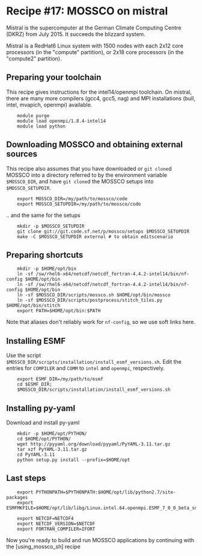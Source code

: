 # Recipe #17: MOSSCO on mistral

Mistral is the supercomputer at the German Climate Computing Centre (DKRZ) from July 2015.  It succeeds the blizzard system.

Mistral is a RedHat6 Linux system with 1500 nodes with each 2x12 core processors (in the "compute" partition), or 2x18 core processors (in the "compute2" partition).

## Preparing your toolchain

This recipe gives instructions for the intel14/openmpi toolchain.  On mistral, there are many more compilers (gcc4, gcc5, nag) and MPI installations (bull, intel, mvapich, openmpi) available.

        module purge
        module load openmpi/1.8.4-intel14
        module load python

## Downloading MOSSCO and obtaining external sources

This recipe also assumes that you have downloaded or `git clone`d MOSSCO into a directory referred to by the environment variable `$MOSSCO_DIR`, and have `git clone`d the MOSSCO setups into `$MOSSCO_SETUPDIR`.

        export MOSSCO_DIR=/my/path/to/mossco/code
        export MOSSCO_SETUPDIR=/my/path/to/mossco/code

.. and the same for the setups

        mkdir -p $MOSSCO_SETUPDIR
        git clone git://git.code.sf.net/p/mossco/setups $MOSSCO_SETUPDIR
        make -C $MOSSCO_SETUPDIR external # to obtain editscenario

## Preparing shortcuts

        mkdir -p $HOME/opt/bin
        ln -sf /sw/rhel6-x64/netcdf/netcdf_fortran-4.4.2-intel14/bin/nf-config $HOME/opt/bin
        ln -sf /sw/rhel6-x64/netcdf/netcdf_fortran-4.4.2-intel14/bin/nf-config $HOME/opt/bin
        ln -sf $MOSSCO_DIR/scripts/mossco.sh $HOME/opt/bin/mossco
        ln -sf $MOSSCO_DIR/scripts/postprocess/stitch_tiles.py $HOME/opt/bin/stitch
        export PATH=$HOME/opt/bin:$PATH

Note that aliases don't reliably work  for `nf-config`, so we use soft links here.

## Installing ESMF

Use the script `$MOSSCO_DIR/scripts/installation/install_esmf_versions.sh`.  Edit
the entries for `COMPILER` and `COMM` to `intel` and `openmpi`, respectively.

        export ESMF_DIR=/my/path/to/esmf
        cd $ESMF_DIR;
        $MOSSCO_DIR/scripts/installation/install_esmf_versions.sh


## Installing py-yaml

Download and install py-yaml

        mkdir -p $HOME/opt/PYTHON/
        cd $HOME/opt/PYTHON/
        wget http://pyyaml.org/download/pyyaml/PyYAML-3.11.tar.gz
        tar xzf PyYAML-3.11.tar.gz
        cd PyYAML-3.11
        python setup.py install --prefix=$HOME/opt

## Last steps

        export PYTHONPATH=$PYTHONPATH:$HOME/opt/lib/python2.7/site-packages
        export ESMFMKFILE=$HOME/opt/lib/libg/Linux.intel.64.openmpi.ESMF_7_0_0_beta_snapshot_49/esmf.mk

        export NETCDF=NETCDF4
        export NETCDF_VERSION=$NETCDF
        export FORTRAN_COMPILER=IFORT

Now you're ready to build and run MOSSCO applications by continuing with the [using_mossco_sh] recipe
